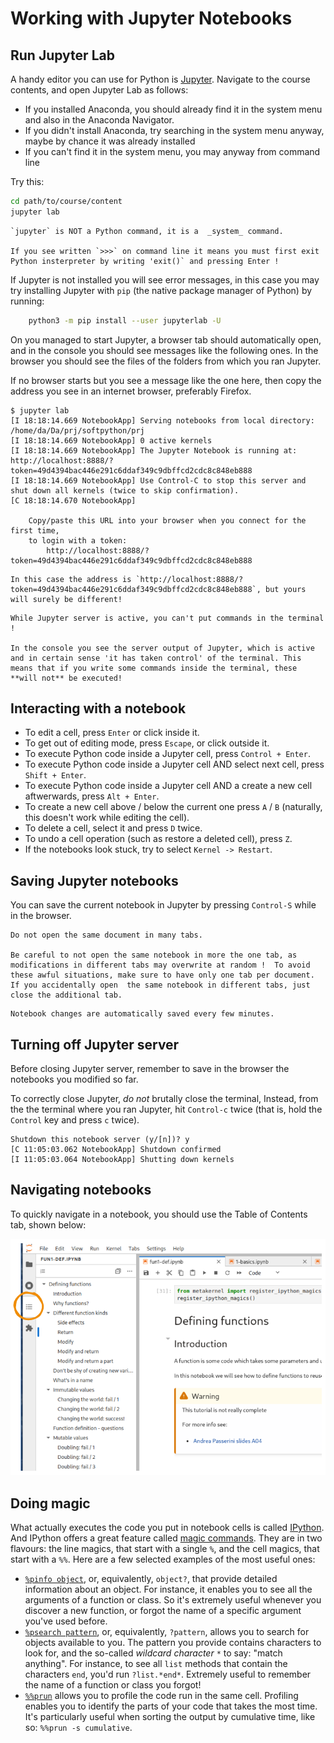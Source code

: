 # Working with Jupyter Notebooks

## Run Jupyter Lab

A handy editor you can use for Python is [Jupyter](http://jupyter.org/). Navigate to the course contents, and open Jupyter Lab as follows:

* If you installed Anaconda, you should already find it in the system menu and also in the Anaconda Navigator.
* If you didn't install Anaconda, try searching in the system menu anyway, maybe by chance it was already installed
* If you can't find it in the system menu, you may anyway from command line

Try this:

```bash
cd path/to/course/content
jupyter lab
```

```{warning}
`jupyter` is NOT a Python command, it is a  _system_ command.

If you see written `>>>` on command line it means you must first exit Python insterpreter by writing 'exit()` and pressing Enter !

```

If Jupyter is not installed you will see error messages, in this case you may try installing Jupyter with `pip` (the native package manager of Python) by running:

```bash
    python3 -m pip install --user jupyterlab -U
```

On you managed to start Jupyter, a browser tab should automatically open, and in the console you should see messages like the following ones. In the browser you should see the files of the folders from which you ran Jupyter.

If no browser starts but you see a message like the one here, then copy the address you see in an internet browser, preferably Firefox.

```
$ jupyter lab
[I 18:18:14.669 NotebookApp] Serving notebooks from local directory: /home/da/Da/prj/softpython/prj
[I 18:18:14.669 NotebookApp] 0 active kernels
[I 18:18:14.669 NotebookApp] The Jupyter Notebook is running at: http://localhost:8888/?token=49d4394bac446e291c6ddaf349c9dbffcd2cdc8c848eb888
[I 18:18:14.669 NotebookApp] Use Control-C to stop this server and shut down all kernels (twice to skip confirmation).
[C 18:18:14.670 NotebookApp]

    Copy/paste this URL into your browser when you connect for the first time,
    to login with a token:
        http://localhost:8888/?token=49d4394bac446e291c6ddaf349c9dbffcd2cdc8c848eb888

```

```{warning}
In this case the address is `http://localhost:8888/?token=49d4394bac446e291c6ddaf349c9dbffcd2cdc8c848eb888`, but yours will surely be different!
```

```{warning}
While Jupyter server is active, you can't put commands in the terminal !

In the console you see the server output of Jupyter, which is active and in certain sense 'it has taken control' of the terminal. This means that if you write some commands inside the terminal, these **will not** be executed!

```

## Interacting with a notebook

- To edit a cell, press `Enter` or click inside it.
- To get out of editing mode, press `Escape`, or click outside it.
- To execute Python code inside a Jupyter cell, press `Control + Enter`.
- To execute Python code inside a Jupyter cell AND select next cell, press `Shift + Enter`.
- To execute Python code inside a Jupyter cell AND a create a new cell aftwerwards, press `Alt + Enter`.
- To create a new cell above / below the current one press `A` / `B` (naturally, this doesn't work while editing the cell).
- To delete a cell, select it and press `D` twice.
- To undo a cell operation (such as restore a deleted cell), press `Z`.
- If the notebooks look stuck, try to select `Kernel -> Restart`.


## Saving Jupyter notebooks

You can save the current notebook in Jupyter by pressing `Control-S` while in the browser.

```{warning}
Do not open the same document in many tabs.

Be careful to not open the same notebook in more the one tab, as modifications in different tabs may overwrite at random !  To avoid these awful situations, make sure to have only one tab per document. If you accidentally open  the same notebook in different tabs, just close the additional tab.
```

```{note}
Notebook changes are automatically saved every few minutes.
```


## Turning off Jupyter server

Before closing Jupyter server, remember to save in the browser the notebooks you modified so far.

To correctly close Jupyter, *do not* brutally close the terminal, Instead, from the the terminal where you ran Jupyter, hit `Control-c` twice (that is, hold the `Control` key and press `c` twice).

```
Shutdown this notebook server (y/[n])? y
[C 11:05:03.062 NotebookApp] Shutdown confirmed
[I 11:05:03.064 NotebookApp] Shutting down kernels

```

## Navigating notebooks

To quickly navigate in a notebook, you should use the Table of Contents tab, shown below:

![](img/jupyterlab_toc.png)


## Doing magic

What actually executes the code you put in notebook cells is called [IPython](https://ipython.readthedocs.io/). And IPython offers a great feature called [magic commands](https://ipython.readthedocs.io/en/stable/interactive/magics.html). They are in two flavours: the line magics, that start with a single `%`, and the cell magics, that start with a `%%`. Here are a few selected examples of the most useful ones:

- [`%pinfo object`](https://ipython.readthedocs.io/en/stable/interactive/magics.html#magic-pinfo), or, equivalently, `object?`, that provide detailed information about an object. For instance, it enables you to see all the arguments of a function or class. So it's extremely useful whenever you discover a new function, or forgot the name of a specific argument you've used before.
- [`%psearch pattern`](https://ipython.readthedocs.io/en/stable/interactive/magics.html#magic-psearch), or, equivalently, `?pattern`, allows you to search for objects available to you. The pattern you provide contains characters to look for, and the so-called *wildcard character* `*` to say: "match anything". For instance, to see all `list` methods that contain the characters `end`, you'd run `?list.*end*`. Extremely useful to remember the name of a function or class you forgot!
- [`%%prun`](https://ipython.readthedocs.io/en/stable/interactive/magics.html#magic-prun) allows you to profile the code run in the same cell. Profiling enables you to identify the parts of your code that takes the most time. It's particularly useful when sorting the output by cumulative time, like so: `%%prun -s cumulative`.
